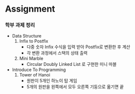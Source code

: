 # Assignment   
### 학부 과제 정리

- Data Structure 
	1. Infix to Postfix 
		- 다중 숫자 Infix 수식을 입력 받아 Postfix로 변환한 후 계산
		- 각 변환 과정에서 스택의 상태 출력
	2. Mini Marble
		- Circular Doubly Linked List 로 구현한 미니 마블   
- Introduce To Programming
	1. Tower of Hanoi
		- 원판이 5개인 하노이 탑 게임 
		- 5개의 원판을 왼쪽에서 모두 오른쪽 기둥으로 옮기면 끝